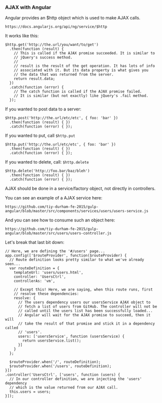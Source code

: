 ### AJAX with Angular

Angular provides an $http object which is used to make AJAX calls.

    https://docs.angularjs.org/api/ng/service/$http

It works like this:

    $http.get('http://the.url/you/want/to/get')
      .then(function (result) {
        // This is called if the AJAX promise succeeded. It is similar to
        // jQuery's success method.
        //
        // result is the result of the get operation. It has lots of info
        // associated with it. But its data property is what gives you
        // the data that was returned from the server.
        return result.data;
      })
      .catch(function (error) {
        // The catch function is called if the AJAX promise failed.
        // It is similar (but not exactly) like jQuery's .fail method.
      });

If you wanted to post data to a server:

    $http.post('http://the.url/etc/etc', { foo: 'bar' })
      .then(function (result) { })
      .catch(function (error) { });

If you wanted to put, call `$http.put`

    $http.put('http://the.url/etc/etc', { foo: 'bar' })
      .then(function (result) { })
      .catch(function (error) { });

If you wanted to delete, call: `$http.delete`

    $http.delete('http://foo.bar/baz/bleh')
      .then(function (result) { })
      .catch(function (error) { });

AJAX should be done in a service/factory object, not directly in controllers.

You can see an example of a AJAX service here:

    https://github.com/tiy-durham-fe-2015/gulp-angular/blob/master/src/components/services/users/users-service.js

And you can see how to consume such an object here:

    https://github.com/tiy-durham-fe-2015/gulp-angular/blob/master/src/users/users-controller.js

Let's break that last bit down:

    // Here, we are defining the '#/users' page...
    app.config(['$routeProvider', function($routeProvider) {
      // Route definition looks pretty similar to what we've already seen...
      var routeDefinition = {
        templateUrl: 'users/users.html',
        controller: 'UsersCtrl',
        controllerAs: 'vm',

        // Except this! Here, we are saying, when this route runs, first
        // resolve these dependencies:
        resolve: {
          // The users dependency users our usersService AJAX object to
          // fetch a list of users from GitHub. The controller will not be
          // called until the users list has been successfully loaded...
          // Angular will wait for the AJAX promise to succeed, then it will
          // take the result of that promise and stick it in a dependency called
          // 'users'.
          users: ['usersService', function (usersService) {
            return usersService.list();
          }]
        }
      };

      $routeProvider.when('/', routeDefinition);
      $routeProvider.when('/users', routeDefinition);
    }])
    .controller('UsersCtrl', ['users', function (users) {
      // In our controller definition, we are injecting the 'users' dependency
      // which is the value returned from our AJAX call.
      this.users = users;
    }]);
